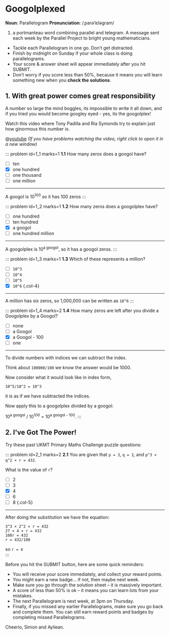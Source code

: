 # Googolplexed

<div class="dictionary">

__Noun__: Parallelogram
__Pronunciation__: /ˌparəˈlɛləɡram/

1. a portmanteau word combining parallel and telegram. A message sent each
week by the Parallel Project to bright young mathematicians.

</div>

*	Tackle each Parallelogram in one go. Don’t get distracted.
*	Finish by midnight on Sunday if your whole class is doing parallelograms.
*	Your score & answer sheet will appear immediately after you hit SUBMIT.
*	Don’t worry if you score less than 50%, because it means you will learn something new when you __check the solutions__.


## 1. With great power comes great responsibility

A number so large the mind boggles, its impossible to write it all down, and if you tried you would become googley eyed - yes, its the googolplex!  

Watch this video where Tony Padilla and Ria Symonds try to explain just how ginormous this number is.

@[youtube](8GEebx72-qs?start=300&rel=0) _(If you have problems watching the video, right click to open it in a new window)_

::: problem id=1_1 marks=1
__1.1__ How many zeros does a googol have?

* [ ] ten
* [x] one hundred
* [ ] one thousand
* [ ] one million

---

A googol is 10<sup>100</sup> so it has 100 zeros
:::

::: problem id=1_2 marks=1
__1.2__ How many zeros does a googolplex have?

* [ ] one hundred
* [ ] ten hundred
* [x] a googol
* [ ] one hundred million

---

A googolplex is 10<sup>a googol</sup>, so it has a googol zeros.
:::

::: problem id=1_3 marks=1
__1.3__ Which of these represents a million?

* [ ] `10^3`
* [ ] `10^4`
* [ ] `10^5`
* [x] `10^6`
{.col-4}

---

A million has six zeros, so 1,000,000 can be written as `10^6`
:::

::: problem id=1_4 marks=2
__1.4__ How many zeros are left after you divide a Googolplex by a Googol?

* [ ] none
* [ ] a Googol
* [x] a Googol - 100
* [ ] one

---

To divide numbers with indices we can subtract the index.  

Think about `100000/100` we know the answer would be 1000.  

Now consider what it would look like in index form,  

`10^5/10^2 = 10^3`

it is as if we have subtracted the indices.  

Now apply this to a googolplex divided by a googol:  

10<sup>a googol</sup> / 10<sup>100</sup> = 10<sup>a googol - 100</sup>.
:::

## 2. I've Got The Power!

Try these past UKMT Primary Maths Challenge puzzle questions:

::: problem id=2_1 marks=2
__2.1__ You are given that `p = 3`, `q = 2`, and `p^3 × q^2 × r = 432`.  

What is the value of `r`?

* [ ] 2
* [ ] 3
* [x] 4
* [ ] 6
* [ ] 8
{.col-5}
---

After doing the substitution we have the equation:  

`3^3 × 2^2 × r = 432`  
`27 × 4 × r = 432`  
`108r = 432`  
`r = 432/108`  

so `r = 4`  
:::


Before you hit the SUBMIT button, here are some quick reminders:

*	You will receive your score immediately, and collect your reward points.
*	You might earn a new badge... if not, then maybe next week.
*	Make sure you go through the solution sheet – it is massively important.
*	A score of less than 50% is ok – it means you can learn lots from your mistakes.
*	The next Parallelogram is next week, at 3pm on Thursday.
*	Finally, if you missed any earlier Parallelograms, make sure you go back and complete them. You can still earn reward points and badges by completing missed Parallelograms.

Cheerio,
Simon and Ayliean.
